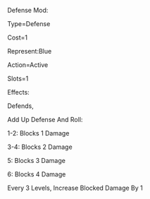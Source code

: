 Defense Mod:

Type=Defense

Cost=1

Represent:Blue

Action=Active

Slots=1

Effects:

Defends,

Add Up Defense And Roll:

1-2: Blocks 1 Damage

3-4: Blocks 2 Damage

5: Blocks 3 Damage

6: Blocks 4 Damage


Every 3 Levels, Increase Blocked Damage By 1
